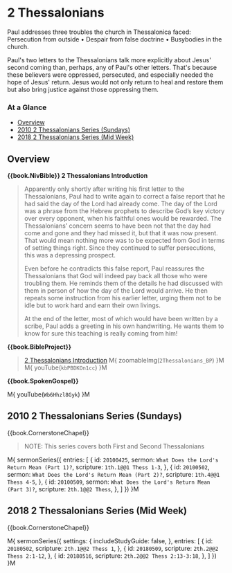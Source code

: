 # 2 Thessalonians

Paul addresses three troubles the church in Thessalonica faced:
Persecution from outside
&bull; Despair from false doctrine
&bull; Busybodies in the church.

Paul's two letters to the Thessalonians talk more explicitly about
Jesus' second coming than, perhaps, any of Paul's other
letters. That's because these believers were oppressed, persecuted,
and especially needed the hope of Jesus' return. Jesus would not only
return to heal and restore them but also bring justice against those
oppressing them.


### At a Glance

- [Overview](#overview)
- [2010 2 Thessalonians Series (Sundays)](#2010-2-thessalonians-series-sundays)
- [2018 2 Thessalonians Series (Mid Week)](#2018-2-thessalonians-series-mid-week)


## Overview


**{{book.NivBible}} 2 Thessalonians Introduction**

> Apparently only shortly after writing his first letter to the
> Thessalonians, Paul had to write again to correct a false report that
> he had said the day of the Lord had already come. The day of the
> Lord was a phrase from the Hebrew prophets to describe God’s key
> victory over every opponent, when his faithful ones would be
> rewarded. The Thessalonians’ concern seems to have been not that the
> day had come and gone and they had missed it, but that it was now
> present. That would mean nothing more was to be expected from God in
> terms of setting things right. Since they continued to suffer
> persecutions, this was a depressing prospect.
> 
> Even before he contradicts this false report, Paul reassures the
> Thessalonians that God will indeed pay back all those who were
> troubling them. He reminds them of the details he had discussed with
> them in person of how the day of the Lord would arrive. He then
> repeats some instruction from his earlier letter, urging them not to
> be idle but to work hard and earn their own livings.
> 
> At the end of the letter, most of which would have been written by a
> scribe, Paul adds a greeting in his own handwriting. He wants them to
> know for sure this teaching is really coming from him!


**{{book.BibleProject}}**

> [2 Thessalonians Introduction](https://bibleproject.com/explore/video/2-thessalonians/)
M{ zoomableImg(`2Thessalonians_BP`) }M
M{ youTube(`kbPBDKOn1cc`) }M


**{{book.SpokenGospel}}**

M{ youTube(`Wb6Hhzl8Gyk`) }M


## 2010 2 Thessalonians Series (Sundays)

{{book.CornerstoneChapel}}

> NOTE: This series covers both First and Second Thessalonians

M{ sermonSeries({
  entries: [
    { id: `20100425`, sermon: `What Does the Lord's Return Mean (Part 1)?`, scripture: `1th.1@@1 Thess 1-3`, },
    { id: `20100502`, sermon: `What Does the Lord's Return Mean (Part 2)?`, scripture: `1th.4@@1 Thess 4-5`, },
    { id: `20100509`, sermon: `What Does the Lord's Return Mean (Part 3)?`, scripture: `2th.1@@2 Thess`,     },
  ]
}) }M


## 2018 2 Thessalonians Series (Mid Week)

{{book.CornerstoneChapel}}

M{ sermonSeries({
  settings: {
    includeStudyGuide: false,
  },
  entries: [
    { id: `20180502`, scripture: `2th.1@@2 Thess 1`,         },
    { id: `20180509`, scripture: `2th.2@@2 Thess 2:1-12`,    },
    { id: `20180516`, scripture: `2th.2@@2 Thess 2:13-3:18`, },
  ]
}) }M

